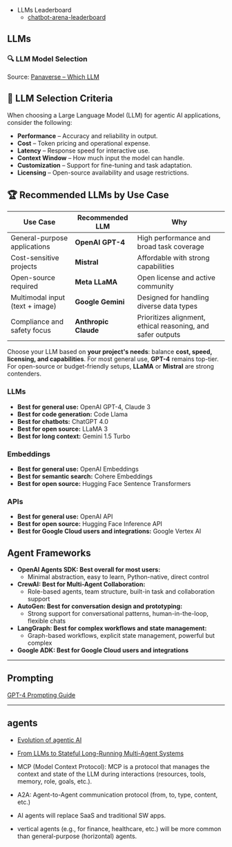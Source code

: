 - LLMs Leaderboard
    - [chatbot-arena-leaderboard](https://huggingface.co/spaces/lmarena-ai/chatbot-arena-leaderboard)

## LLMs
### 🔍 LLM Model Selection 

Source: [Panaverse – Which LLM](https://github.com/panaversity/learn-agentic-ai/tree/main/-01_lets_get_started/00_which_llm)

## 📌 LLM Selection Criteria

When choosing a Large Language Model (LLM) for agentic AI applications, consider the following:

- **Performance** – Accuracy and reliability in output.
- **Cost** – Token pricing and operational expense.
- **Latency** – Response speed for interactive use.
- **Context Window** – How much input the model can handle.
- **Customization** – Support for fine-tuning and task adaptation.
- **Licensing** – Open-source availability and usage restrictions.

## 🏆 Recommended LLMs by Use Case

| **Use Case**                    | **Recommended LLM** | **Why**                                                                 |
|----------------------------------|----------------------|-------------------------------------------------------------------------|
| General-purpose applications     | **OpenAI GPT-4**     | High performance and broad task coverage                               |
| Cost-sensitive projects          | **Mistral**          | Affordable with strong capabilities                                     |
| Open-source required             | **Meta LLaMA**       | Open license and active community                                       |
| Multimodal input (text + image)  | **Google Gemini**    | Designed for handling diverse data types                                |
| Compliance and safety focus      | **Anthropic Claude** | Prioritizes alignment, ethical reasoning, and safer outputs             |

Choose your LLM based on **your project's needs**: balance **cost, speed, licensing, and capabilities**. For most general use, **GPT-4** remains top-tier. For open-source or budget-friendly setups, **LLaMA** or **Mistral** are strong contenders.

### LLMs
- **Best for general use:** OpenAI GPT-4, Claude 3
- **Best for code generation:** Code Llama
- **Best for chatbots:** ChatGPT 4.0
- **Best for open source:** LLaMA 3
- **Best for long context:** Gemini 1.5 Turbo

### Embeddings
- **Best for general use:** OpenAI Embeddings
- **Best for semantic search:** Cohere Embeddings
- **Best for open source:** Hugging Face Sentence Transformers

### APIs
- **Best for general use:** OpenAI API
- **Best for open source:** Hugging Face Inference API
- **Best for Google Cloud users and integrations:** Google Vertex AI

## Agent Frameworks
- **OpenAI Agents SDK: Best overall for most users:** 
    - Minimal abstraction, easy to learn, Python-native, direct control
- **CrewAI: Best for Multi-Agent Collaboration:** 
    - Role-based agents, team structure, built-in task and collaboration support
- **AutoGen: Best for conversation design and prototyping:** 
    - Strong support for conversational patterns, human-in-the-loop, flexible chats
- **LangGraph: Best for complex workflows and state management:** 
    - Graph-based workflows, explicit state management, powerful but complex
- **Google ADK: Best for Google Cloud users and integrations**

<!-- | Framework           | Summary                                                                                     |
|---------------------|---------------------------------------------------------------------------------------------|
| OpenAI Agents SDK   | Very simple and flexible. Easy to learn. Gives you direct control with minimal abstraction. Best for Python developers. |
| CrewAI              | Focuses on teamwork between agents. Slightly more complex but still accessible. Balances simplicity and control. |
| AutoGen             | Designed for conversation-based agents. Medium learning curve, good for interactive and human-involved tasks. |
| Google ADK          | Google Cloud-based with strong tooling. Supports complex agent setups. Moderate learning effort, slightly higher control. |
| LangGraph           | Uses graphs to define workflows. Very powerful but complex and harder to learn. Requires explicit state control. | -->
<!-- | Dapr Agents         | Event-driven and cloud-native. Good for resilient, distributed systems. Medium complexity, designed for scalable deployments. | -->
---
## Prompting
[GPT-4 Prompting Guide](https://cookbook.openai.com/examples/gpt4-1_prompting_guide)

---
## agents
- [Evolution of agentic AI](https://www.linkedin.com/posts/rakeshgohel01_how-did-the-agentic-ai-era-evolve-in-the-activity-7310276654218493953-8G4v/)
- [From LLMs to Stateful Long-Running Multi-Agent Systems](https://github.com/panaversity/learn-agentic-ai/blob/main/-01_lets_get_started/03_from_llms_to_stateful_long_runningl_multi_agents/01_what_are_multi_agent_systems.md)
- MCP (Model Context Protocol): MCP is a protocol that manages the context and state of the LLM during interactions (resources, tools, memory, role, goals, etc.).
- A2A: Agent-to-Agent communication protocol (from, to, type, content, etc.)


- AI agents will replace SaaS and traditional SW apps.
- vertical agents (e.g., for finance, healthcare, etc.) will be more common than general-purpose (horizontal) agents.